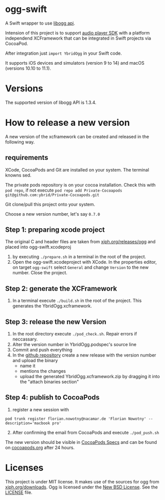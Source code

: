 # ogg-swift
A Swift wrapper to use [libogg api](https://www.xiph.org/ogg/doc/libogg/index.html). 

Intension of this project is to support [audio player SDK](https://github.com/ybrid/player-sdk-swift) with a platform independend XCFramework that can be integrated in Swift projects via CocoaPod.

After integration just ```import YbridOgg``` in your Swift code. 

It supports iOS devices and simulators (version 9 to 14) and macOS (versions 10.10 to 11.1).

# Versions
The supported version of libogg API is 1.3.4.

# How to release a new version
A new version of the xcframework can be created and released in the following way.

## requirements
XCode, CocoaPods and Git are installed on your system. The terminal knowns sed.

The private pods repository is on your cocoa installation. Check this with ```pod repo```, if not execute
```pod repo add Private-Cocoapods git@github.com:ybrid/Private-Cocoapods.git``` 

Git clone/pull this project onto your system.

Choose a new version number, let's say ```0.7.0```

## Step 1: preparing xcode project
The original C and header files are taken from [xiph.org/releases/ogg](https://downloads.xiph.org/releases/ogg) and placed into ogg-swift.xcodeproj
1. by executing  ```./prepare.sh``` in a terminal in the root of the project. 
2. Open the ogg-swift.xcodeproject with XCode. In the properties editor, on target ```ogg-swift``` select ```General``` and change ```Version``` to the new number. Close the project.           

## Step 2: generate the XCFramework
1. In a terminal execute  ```./build.sh```
in the root of the project. This generates the YbridOgg.xcframework.

## Step 3: release the new Version
1. In the root directory execute ```./pod_check.sh```. Repair errors if neccassary.
2. Alter the version number in YbridOgg.podspec's source line
3. Commit and push everything
4. In the [github repository](https://github.com/ybrid/ogg-swift) create a new release with the version number and upload the binary
   - name it
   - mentions the changes
   - upload the generated YbridOgg.xcframework.zip by dragging it into the "attach binaries section"

## Step 4: publish to CocoaPods
1. register a new session with
```shell
pod trunk register florian.nowotny@nacamar.de 'Florian Nowotny' --description='macbook pro'
```
2. After confirming the email from CocoaPods and execute ```./pod_push.sh```

The new version should be visible in [CocoaPods Specs](https://github.com/CocoaPods/Specs/tree/master/Specs/2/7/1/YbridOgg) and can be found on [cocoapods.org](https://cocoapods.org/) after 24 hours. 

# Licenses
This project is under MIT license. It makes use of the sources for ogg from [xiph.org/downloads](https://xiph.org/downloads/). Ogg is licensed under the [New BSD License](https://wiki.xiph.org/XiphWiki:Copyrights). See the [LICENSE](https://github.com/ybrid/ogg-swift/blob/master/LICENSE) file.